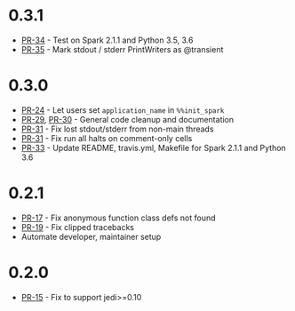 # 0.3.1

* [PR-34](https://github.com/maxpoint/spylon-kernel/pull/34) - Test on Spark 2.1.1 and Python 3.5, 3.6
* [PR-35](https://github.com/maxpoint/spylon-kernel/pull/35) - Mark stdout / stderr PrintWriters as @transient

# 0.3.0

* [PR-24](https://github.com/maxpoint/spylon-kernel/pull/24) - Let users set `application_name` in `%%init_spark`
* [PR-29](https://github.com/maxpoint/spylon-kernel/pull/29), [PR-30](https://github.com/maxpoint/spylon-kernel/pull/30) - General code cleanup and documentation
* [PR-31](https://github.com/maxpoint/spylon-kernel/pull/31) - Fix lost stdout/stderr from non-main threads
* [PR-31](https://github.com/maxpoint/spylon-kernel/pull/31) - Fix run all halts on comment-only cells
* [PR-33](https://github.com/maxpoint/spylon-kernel/pull/33) - Update README, travis.yml, Makefile for Spark 2.1.1 and Python 3.6

# 0.2.1

* [PR-17](https://github.com/maxpoint/spylon-kernel/pull/17) - Fix anonymous function class defs not found
* [PR-19](https://github.com/maxpoint/spylon-kernel/pull/19) - Fix clipped tracebacks
* Automate developer, maintainer setup

# 0.2.0

* [PR-15](https://github.com/maxpoint/spylon-kernel/pull/15) - Fix to support jedi>=0.10

